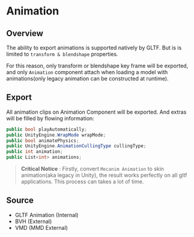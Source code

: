 # Animation

## Overview

The ability to export animations is supported natively by GLTF. But is is limited to `transform & blendshape` properties.

For this reason, only transform or blendshape key frame will be exported, and only `Animation` component attach when loading a model with animations(only legacy animation can be constructed at runtime).

## Export

All animation clips on Animation Component will be exported. And extras will be filled by flowing information:

```csharp
public bool playAutomatically;
public UnityEngine.WrapMode wrapMode;
public bool animatePhysics;
public UnityEngine.AnimationCullingType cullingType;
public int animation;
public List<int> animations;
```

> **Critical Notice** : Firstly, convert `Mecanim Animation` to skin animation(aka legacy in Unity), the result works perfectly on all gltf applications. This process can takes a lot of time.


## Source

- GLTF Animation (Internal)
- BVH (External)
- VMD (MMD External)